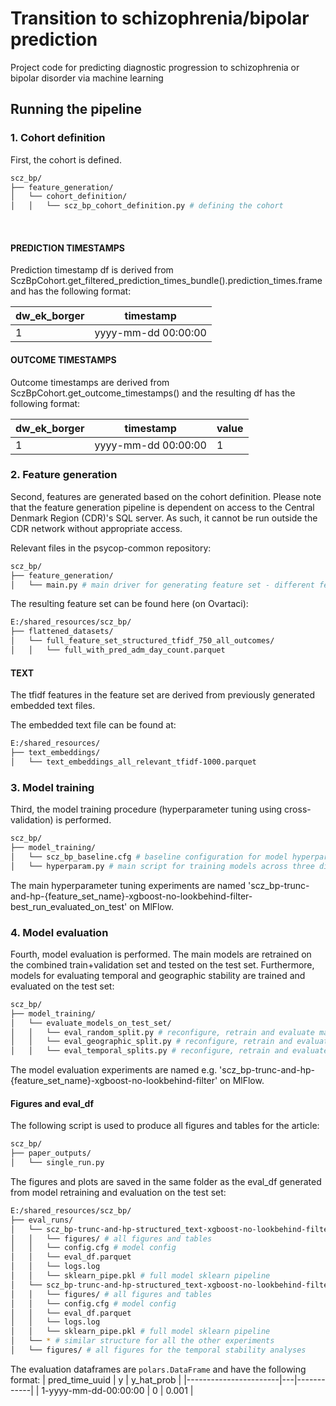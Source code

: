 # Transition to schizophrenia/bipolar prediction
Project code for predicting diagnostic progression to schizophrenia or bipolar disorder via machine learning

## Running the pipeline

### 1. Cohort definition
First, the cohort is defined. 
```bash
scz_bp/  
├── feature_generation/ 
│   └── cohort_definition/
│   │   └── scz_bp_cohort_definition.py # defining the cohort
```

<br />


#### PREDICTION TIMESTAMPS
Prediction timestamp df is derived from SczBpCohort.get_filtered_prediction_times_bundle().prediction_times.frame and has the following format:

| dw_ek_borger | timestamp           |
|--------------|---------------------|
| 1            | yyyy-mm-dd 00:00:00 |


#### OUTCOME TIMESTAMPS
Outcome timestamps are derived from SczBpCohort.get_outcome_timestamps() and the resulting df has the following format:

| dw_ek_borger | timestamp       | value        |
|--------------|---------------------|---------------------|
| 1            | yyyy-mm-dd 00:00:00 | 1|


### 2. Feature generation
Second, features are generated based on the cohort definition. Please note that the feature generation pipeline is dependent on access to the Central Denmark Region (CDR)'s SQL server. As such, it cannot be run outside the CDR network without appropriate access.

Relevant files in the psycop-common repository: 
```bash
scz_bp/  
├── feature_generation/ 
│   └── main.py # main driver for generating feature set - different feature layers are defined in the script
```

The resulting feature set can be found here (on Ovartaci): 
```bash
E:/shared_resources/scz_bp/  
├── flattened_datasets/ 
│   └── full_feature_set_structured_tfidf_750_all_outcomes/
│   │   └── full_with_pred_adm_day_count.parquet
```

#### TEXT
The tfidf features in the feature set are derived from previously generated embedded text files.

The embedded text file can be found at:
```bash
E:/shared_resources/
├── text_embeddings/ 
│   └── text_embeddings_all_relevant_tfidf-1000.parquet
```

### 3. Model training
Third, the model training procedure (hyperparameter tuning using cross-validation) is performed.

```bash
scz_bp/ 
├── model_training/
│   └── scz_bp_baseline.cfg # baseline configuration for model hyperparameter tuning
│   └── hyperparam.py # main script for training models across three different feature set: only strcutured features, only text features, and both
```

The main hyperparameter tuning experiments are named 'scz_bp-trunc-and-hp-{feature_set_name}-xgboost-no-lookbehind-filter-best_run_evaluated_on_test' on MlFlow.

### 4. Model evaluation
Fourth, model evaluation is performed. The main models are retrained on the combined train+validation set and tested on the test set. Furthermore, models for evaluating temporal and geographic stability are trained and evaluated on the test set:

```bash
scz_bp/
├── model_training/
│   └── evaluate_models_on_test_set/
│   │   └── eval_random_split.py # reconfigure, retrain and evaluate main model
│   │   └── eval_geographic_split.py # reconfigure, retrain and evaluate geographic stability (trained on east and west sites, evaluated on central sites)
│   │   └── eval_temporal_splits.py # reconfigure, retrain and evaluate temporal stability
```

The model evaluation experiments are named e.g. 'scz_bp-trunc-and-hp-{feature_set_name}-xgboost-no-lookbehind-filter' on MlFlow.

#### Figures and eval_df

The following script is used to produce all figures and tables for the article:

```bash
scz_bp/
├── paper_outputs/
│   └── single_run.py
```

The figures and plots are saved in the same folder as the eval_df generated from model retraining and evaluation on the test set:

```bash
E:/shared_resources/scz_bp/
├── eval_runs/
│   └── scz_bp-trunc-and-hp-structured_text-xgboost-no-lookbehind-filter_best_run_evaluated_on_test/
│   │   └── figures/ # all figures and tables
│   │   └── config.cfg # model config
│   │   └── eval_df.parquet
│   │   └── logs.log
│   │   └── sklearn_pipe.pkl # full model sklearn pipeline
│   └── scz_bp-trunc-and-hp-structured_text-xgboost-no-lookbehind-filter_best_run_evaluated_on_geographic_test/
│   │   └── figures/ # all figures and tables
│   │   └── config.cfg # model config
│   │   └── eval_df.parquet
│   │   └── logs.log
│   │   └── sklearn_pipe.pkl # full model sklearn pipeline
│   └── * # similar structure for all the other experiments
│   └── figures/ # all figures for the temporal stability analyses
```

The evaluation dataframes are `polars.DataFrame` and have the following format:
| pred_time_uuid        | y | y_hat_prob |
|-----------------------|---|------------|
| 1-yyyy-mm-dd-00:00:00 | 0 | 0.001      |
